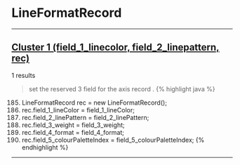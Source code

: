 # LineFormatRecord

***

## [Cluster 1 (field_1_linecolor, field_2_linepattern, rec)](./1)
1 results
> set the reserved 3 field for the axis record . 
{% highlight java %}
185. LineFormatRecord rec = new LineFormatRecord();
187. rec.field_1_lineColor = field_1_lineColor;
188. rec.field_2_linePattern = field_2_linePattern;
189. rec.field_3_weight = field_3_weight;
190. rec.field_4_format = field_4_format;
191. rec.field_5_colourPaletteIndex = field_5_colourPaletteIndex;
{% endhighlight %}

***

